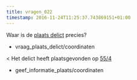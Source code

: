 ```yaml
---
title: vragen_022
timestamp: 2016-11-24T11:25:37.743869151+01:00
---
```


Waar is de [plaats delict](plaats_delict) precies?
* vraag_plaats_delict/coordinaten

< Het delict heeft plaatsgevonden op [55/4](coordinaten)
* geef_informatie_plaats/coordinaten
